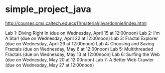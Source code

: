# simple_project_java
http://courses.cms.caltech.edu/cs11/material/java/donnie/index.html

Lab 1: Diving Right In (due on Wednesday, April 15 at 12:00noon)
Lab 2: I'm A Star! (due on Wednesday, April 22 at 12:00noon)
Lab 3: Fractal Explorer (due on Wednesday, April 29 at 12:00noon)
Lab 4: Choosing and Saving Fractals (due on Wednesday, May 6 at 12:00noon)
Lab 5: Multithreaded Fractals (due on Wednesday, May 13 at 12:00noon)
Lab 6: Surfing the Web (due on Wednesday, May 20 at 12:00noon)
Lab 7: A Better Web Crawler (due on Wednesday, May 27 at 12:00noon)

